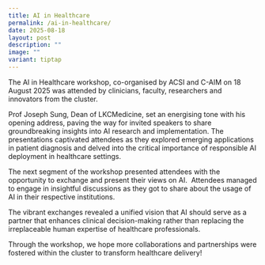 ```yaml
---
title: AI in Healthcare
permalink: /ai-in-healthcare/
date: 2025-08-18
layout: post
description: ""
image: ""
variant: tiptap
---
```

<p>The AI in Healthcare workshop, co-organised by ACSI and C-AIM on 18 August
2025 was attended by clinicians, faculty, researchers and innovators from
the cluster.</p>
<p>Prof Joseph Sung, Dean of LKCMedicine, set an energising tone with his
opening address, paving the way for invited speakers to share groundbreaking
insights into AI research and implementation. The presentations captivated
attendees as they explored emerging applications in patient diagnosis and
delved into the critical importance of responsible AI deployment in healthcare
settings.</p>
<p>The next segment of the workshop presented attendees with the opportunity
to exchange and present their views on AI.&nbsp; Attendees managed to engage
in insightful discussions as they got to share about the usage of AI in
their respective institutions.</p>
<p>The vibrant exchanges revealed a unified vision that AI should serve as
a partner that enhances clinical decision-making rather than replacing
the irreplaceable human expertise of healthcare professionals.</p>
<p>Through the workshop, we hope more collaborations and partnerships were
fostered within the cluster to transform healthcare delivery!</p>